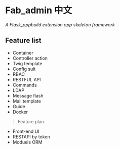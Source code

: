 # Fab_admin 中文

*A Flask_appbuild extension app skeleton framework*

## Feature list

- Container
- Controller action
- Twig template
- Config suit
- RBAC
- RESTFUL API
- Commands
- LDAP
- Message flash
- Mail template
- Guide
- Docker


> Feature plan.

 - Front-end UI
 - RESTAPI by token
 - Moduels ORM

